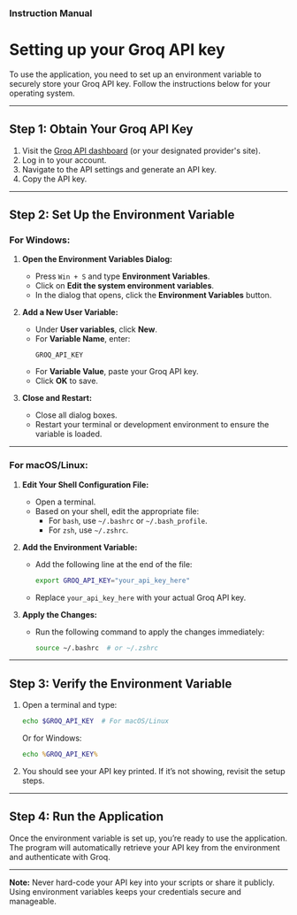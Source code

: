 ### Instruction Manual

# Setting up your Groq API key

To use the application, you need to set up an environment variable to securely store your Groq API key. Follow the instructions below for your operating system.

---

## Step 1: Obtain Your Groq API Key
1. Visit the [Groq API dashboard](https://groq.ai) (or your designated provider's site).
2. Log in to your account.
3. Navigate to the API settings and generate an API key.
4. Copy the API key.

---

## Step 2: Set Up the Environment Variable
### For Windows:
1. **Open the Environment Variables Dialog:**
   - Press `Win + S` and type **Environment Variables**.
   - Click on **Edit the system environment variables**.
   - In the dialog that opens, click the **Environment Variables** button.

2. **Add a New User Variable:**
   - Under **User variables**, click **New**.
   - For **Variable Name**, enter:
     ```
     GROQ_API_KEY
     ```
   - For **Variable Value**, paste your Groq API key.
   - Click **OK** to save.

3. **Close and Restart:**
   - Close all dialog boxes.
   - Restart your terminal or development environment to ensure the variable is loaded.

---

### For macOS/Linux:
1. **Edit Your Shell Configuration File:**
   - Open a terminal.
   - Based on your shell, edit the appropriate file:
     - For `bash`, use `~/.bashrc` or `~/.bash_profile`.
     - For `zsh`, use `~/.zshrc`.

2. **Add the Environment Variable:**
   - Add the following line at the end of the file:
     ```bash
     export GROQ_API_KEY="your_api_key_here"
     ```
   - Replace `your_api_key_here` with your actual Groq API key.

3. **Apply the Changes:**
   - Run the following command to apply the changes immediately:
     ```bash
     source ~/.bashrc  # or ~/.zshrc
     ```

---

## Step 3: Verify the Environment Variable
1. Open a terminal and type:
   ```bash
   echo $GROQ_API_KEY  # For macOS/Linux
   ```
   Or for Windows:
   ```cmd
   echo %GROQ_API_KEY%
   ```
2. You should see your API key printed. If it’s not showing, revisit the setup steps.

---

## Step 4: Run the Application
Once the environment variable is set up, you’re ready to use the application. The program will automatically retrieve your API key from the environment and authenticate with Groq.

---

**Note:** Never hard-code your API key into your scripts or share it publicly. Using environment variables keeps your credentials secure and manageable.
